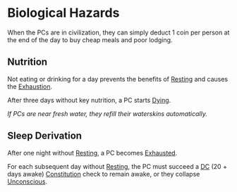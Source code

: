 # Biological Hazards

When the PCs are in civilization, they can simply deduct 1 coin per person at the end of the day to buy cheap meals and poor lodging.

## Nutrition

Not eating or drinking for a day prevents the benefits of [Resting](../Core%20Procedures/Resting.md) and causes the [Exhaustion](../Conditions/Exhausted.md).

After three days without key nutrition, a PC starts [Dying](../Conditions/Dying.md).

*If PCs are near fresh water, they refill their waterskins automatically.*

## Sleep Derivation

After one night without [Resting](../Core%20Procedures/Resting.md), a PC becomes [Exhausted](../Conditions/Exhausted.md).

For each subsequent day without [Resting](../Core%20Procedures/Resting.md), the PC must succeed a [DC](../Core%20Procedures/DC.md) (20 + days awake) [Constitution](../../Player%20Characters/The%20Ability%20Scores/Constitution.md) check to remain awake, or they collapse [Unconscious](../Conditions/Unconscious.md).
